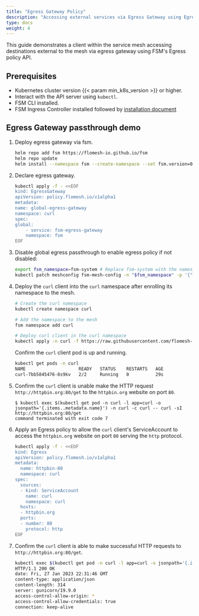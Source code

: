 ```yaml
---
title: "Egress Gateway Policy"
description: "Accessing external services via Egress Gateway using Egress policies"
type: docs
weight: 4
---
```


This guide demonstrates a client within the service mesh accessing destinations external to the mesh via egress gateway using FSM's Egress policy API.

## Prerequisites

- Kubernetes cluster version {{< param min_k8s_version >}} or higher.
- Interact with the API server using `kubectl`.
- FSM CLI installed.
- FSM Ingress Controller installed followed by [installation document](/guides/traffic_management/ingress/kubernetes_ingress/#installation)

## Egress Gateway passthrough demo

1. Deploy egress gateway via fsm.
    ```bash
    helm repo add fsm https://flomesh-io.github.io/fsm
    helm repo update
    helm install --namespace fsm --create-namespace --set fsm.version=0.2.0 --set fsm.egressGateway.enabled=true fsm fsm/fsm
    ```
2. Declare egress gateway.
    
    ```bash
    kubectl apply -f - <<EOF
    kind: EgressGateway
    apiVersion: policy.flomesh.io/v1alpha1
    metadata:
    name: global-egress-gateway
    namespace: curl
    spec:
    global:
        - service: fsm-egress-gateway
        namespace: fsm
    EOF
    ```
   

3. Disable global egress passthrough to enable egress policy if not disabled:
    ```bash
    export fsm_namespace=fsm-system # Replace fsm-system with the namespace where FSM is installed
    kubectl patch meshconfig fsm-mesh-config -n "$fsm_namespace" -p '{"spec":{"traffic":{"enableEgress":false}}}'  --type=merge
    ```

4. Deploy the `curl` client into the `curl` namespace after enrolling its namespace to the mesh.

    ```bash
    # Create the curl namespace
    kubectl create namespace curl

    # Add the namespace to the mesh
    fsm namespace add curl

    # Deploy curl client in the curl namespace
    kubectl apply -n curl -f https://raw.githubusercontent.com/flomesh-io/fsm-docs/{{< param fsm_branch >}}/manifests/samples/curl/curl.yaml
    ```

    Confirm the `curl` client pod is up and running.

    ```bash
    kubectl get pods -n curl 
    NAME                    READY   STATUS    RESTARTS   AGE
    curl-7bb5845476-8s9kv   2/2     Running   0          29s
    ```

5. Confirm the `curl` client is unable make the HTTP request `http://httpbin.org:80/get` to the `httpbin.org` website on port `80`.
    ```console
    $ kubectl exec $(kubectl get pod -n curl -l app=curl -o jsonpath='{.items..metadata.name}') -n curl -c curl -- curl -sI http://httpbin.org:80/get
    command terminated with exit code 7
    ```

6. Apply an Egress policy to allow the `curl` client's ServiceAccount to access the `httpbin.org` website on port `80` serving the `http` protocol.
    
    ```bash
    kubectl apply -f - <<EOF
    kind: Egress
    apiVersion: policy.flomesh.io/v1alpha1
    metadata:
      name: httpbin-80
      namespace: curl
    spec:
      sources:
      - kind: ServiceAccount
        name: curl
        namespace: curl
      hosts:
      - httpbin.org
      ports:
      - number: 80
        protocol: http
    EOF

7. Confirm the `curl` client is able to make successful HTTP requests to `http://httpbin.org:80/get`.

    ```bash
    kubectl exec $(kubectl get pod -n curl -l app=curl -o jsonpath='{.items..metadata.name}') -n curl -c curl -- curl -sI http://httpbin.org:80/get
    HTTP/1.1 200 OK
    date: Fri, 27 Jan 2023 22:31:46 GMT
    content-type: application/json
    content-length: 314
    server: gunicorn/19.9.0
    access-control-allow-origin: *
    access-control-allow-credentials: true
    connection: keep-alive
    ```